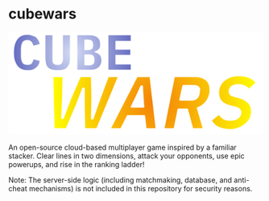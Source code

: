 # cubewars

![cool logo](docs/assets/logo.png)

An open-source cloud-based multiplayer game inspired by a familiar stacker. Clear lines in two dimensions, attack your opponents, use epic powerups, and rise in the ranking ladder!

Note: The server-side logic (including matchmaking, database, and anti-cheat mechanisms) is not included in this repository for security reasons.
